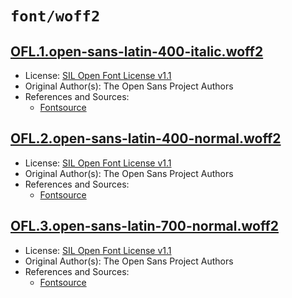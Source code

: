 # `font/woff2`

## [OFL.1.open-sans-latin-400-italic.woff2](../files/OFL.1.open-sans-latin-400-italic.woff2)

- License: [SIL Open Font License v1.1](./LICENSE.txt)
- Original Author(s): The Open Sans Project Authors
- References and Sources:
  - [Fontsource](https://api.fontsource.org/v1/download/open-sans)

## [OFL.2.open-sans-latin-400-normal.woff2](../files/OFL.2.open-sans-latin-400-normal.woff2)

- License: [SIL Open Font License v1.1](./LICENSE.txt)
- Original Author(s): The Open Sans Project Authors
- References and Sources:
  - [Fontsource](https://api.fontsource.org/v1/download/open-sans)

## [OFL.3.open-sans-latin-700-normal.woff2](../files/OFL.3.open-sans-latin-700-normal.woff2)

- License: [SIL Open Font License v1.1](./LICENSE.txt)
- Original Author(s): The Open Sans Project Authors
- References and Sources:
  - [Fontsource](https://api.fontsource.org/v1/download/open-sans)
